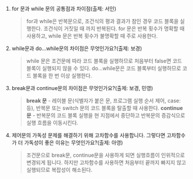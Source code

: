 1.  for 문과 while 문의 공통점과 차이점(출제: 서인)
    > for과 while은 반복문으로, 조건식의 평과 결과가 참인 경우 코드 블록을 실행한다. 조건식이 거짓일 때 까지 반복된다.
    > for 문은 반복 횟수가 명확할 때 사용하고, while 문은 반복 횟수가 불명확할 때 주로 사용한다.
2.  while문과 do…while문의 차이점은 무엇인가요?(출제: 보경)
    > while 문은 조건문에 따라 코드 블록을 실행하므로 처음부터 false면 코드 블록이 실행되지 않을 수 있다.
    > do…while문은 코드 블록부터 실행하므로 코드 블록을 한 번 이상 실행한다.
3.  break문과 continue문의 차이점은 무엇인가요?(출제: 보경, 민영)
    > **break 문**
        - 레이블 문(식별자가 붙은 문, 프로그램 실행 순서 제어, case: 등), 반복문 또는  switch 문의 코드 블록을 탈출할 때 사용한다.
    > **continue 문**
        - 반복문의 코드 블록 실행을 현 지점에서 중단하고 반복문의 증감식으로 실행 흐름을 이동시킨다.
4.  제어문의 가독성 문제를 해결하기 위해 고차함수를 사용합니다. 그렇다면 고차함수가 더 가독성이 좋은 이유는 무엇인가요?(출제: 아영)
    > 조건문으로 break문, continue문을 사용하게 되면 실행흐름이 인위적으로 변경되게 됩니다.
    > 하지만 고차함수를 사용하면 처음부터 끝까지 빠지지 않고 실행되므로 복잡성이 해소된다.
